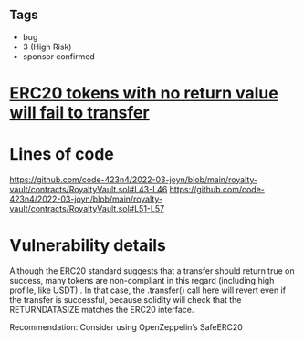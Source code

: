## Tags

- bug
- 3 (High Risk)
- sponsor confirmed

# [ERC20 tokens with no return value will fail to transfer](https://github.com/code-423n4/2022-03-joyn-findings/issues/83) 

# Lines of code

https://github.com/code-423n4/2022-03-joyn/blob/main/royalty-vault/contracts/RoyaltyVault.sol#L43-L46
https://github.com/code-423n4/2022-03-joyn/blob/main/royalty-vault/contracts/RoyaltyVault.sol#L51-L57


# Vulnerability details

 Although the ERC20 standard suggests that a transfer should return true on success, many tokens are non-compliant in this regard (including high profile, like USDT) . In that case, the .transfer() call here will revert even if the transfer is successful, because solidity will check that the RETURNDATASIZE matches the ERC20 interface.

Recommendation: Consider using OpenZeppelin’s SafeERC20

